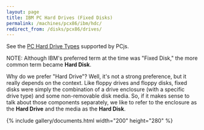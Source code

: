 ```yaml
---
layout: page
title: IBM PC Hard Drives (Fixed Disks)
permalink: /machines/pcx86/ibm/hdc/
redirect_from: /disks/pcx86/drives/
---
```


See the [PC Hard Drive Types](/configs/pcx86/hdc/) supported by PCjs.

NOTE: Although IBM's preferred term at the time was "Fixed Disk," the more common term became **Hard Disk**.

Why do we prefer "Hard Drive"?  Well, it's not a strong preference, but it really depends on the context.
Like floppy drives and floppy disks, fixed disks were simply the combination of a
drive enclosure (with a specific drive type) and some non-removable disk media.  So, if it makes sense to talk about those
components separately, we like to refer to the enclosure as the **Hard Drive** and the media as the **Hard Disk**.

{% include gallery/documents.html width="200" height="280" %}
